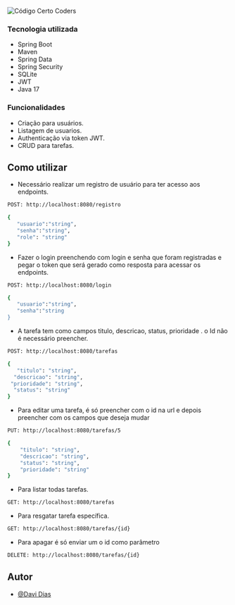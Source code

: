 ![Código Certo Coders](https://utfs.io/f/3b2340e8-5523-4aca-a549-0688fd07450e-j4edu.jfif)


### Tecnologia utilizada
- Spring Boot
- Maven
- Spring Data
- Spring Security
- SQLite
- JWT
- Java 17

### Funcionalidades
- Criação para usuários.
- Listagem de usuarios.
- Authenticação via token JWT.
- CRUD para tarefas.

## Como utilizar
- Necessário realizar um registro de usuário para ter acesso aos endpoints.
```bash
POST: http://localhost:8080/registro

{
   "usuario":"string",
   "senha":"string",
   "role": "string"
}
```
- Fazer o login preenchendo com login e senha que foram registradas e pegar o token que será gerado como resposta para acessar os endpoints.
```bash
POST: http://localhost:8080/login

{
   "usuario":"string",
   "senha":"string
}
```
- A tarefa tem como campos titulo, descricao, status, prioridade . o Id não é necessário preencher.
```bash
POST: http://localhost:8080/tarefas

{
   "titulo": "string",
  "descricao": "string",
 "prioridade": "string",
  "status": "string"
}
```
- Para editar uma tarefa, é só preencher com o id na url e depois preencher com os campos que deseja mudar
```bash
PUT: http://localhost:8080/tarefas/5

{
    "titulo": "string",
    "descricao": "string",
    "status": "string",
    "prioridade": "string"
}
```
- Para listar todas tarefas.
```bash
GET: http://localhost:8080/tarefas
```
- Para resgatar tarefa específica.
```bash
GET: http://localhost:8080/tarefas/{id}
```
- Para apagar é só enviar um o id como  parâmetro
```bash
DELETE: http://localhost:8080/tarefas/{id}
```



## Autor
- [@Davi Dias](https://www.linkedin.com/in/davifernandodias/)
